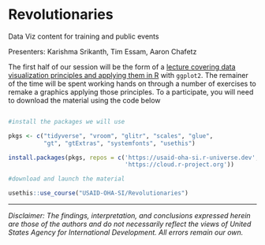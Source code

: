 # Revolutionaries
Data Viz content for training and public events

Presenters: Karishma Srikanth, Tim Essam, Aaron Chafetz

The first half of our session will be the form of a [lecture covering data visualization principles and applying them in R](https://docs.google.com/presentation/d/e/2PACX-1vT5lRhO71-RXuv-0E4wmS5wounoRU6TOyH1y2qx5CmG5443Fd_OM4YCYexb6-ASOk0aiFrEJigU9odD/pub?start=false&loop=false&delayms=3000) with `ggplot2`. The remainer of the time will be spent working hands on through a number of exercises to remake a graphics applying those principles. To a participate, you will need to download the material using the code below

``` r

#install the packages we will use

pkgs <- c("tidyverse", "vroom", "glitr", "scales", "glue", 
          "gt", "gtExtras", "systemfonts", "usethis")

install.packages(pkgs, repos = c('https://usaid-oha-si.r-universe.dev', 
                                 'https://cloud.r-project.org'))

#download and launch the material

usethis::use_course("USAID-OHA-SI/Revolutionaries")

```


---

*Disclaimer: The findings, interpretation, and conclusions expressed herein are those of the authors and do not necessarily reflect the views of United States Agency for International Development. All errors remain our own.*

